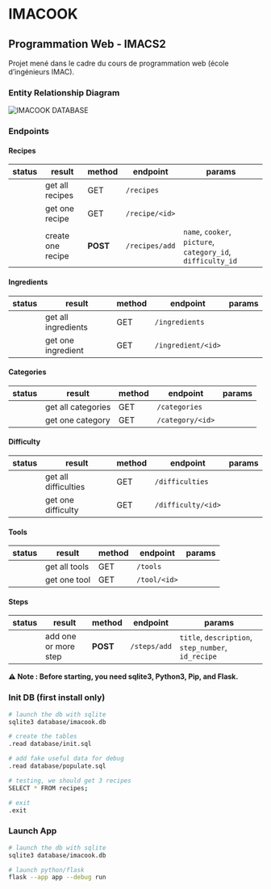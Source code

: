 # IMACOOK

## Programmation Web - IMACS2
Projet mené dans le cadre du cours de programmation web (école d’ingénieurs IMAC).

### Entity Relationship Diagram
![IMACOOK DATABASE](https://cdn.discordapp.com/attachments/1092781041342763118/1109525732893397143/dbdiagram.io_d.png)

### Endpoints
#### Recipes
| status | result | method | endpoint | params |
| --------- | --------- | --------- | --------- | --------- |
| | get all recipes | GET | `/recipes` | |
| | get one recipe | GET | `/recipe/<id>` | |
| | create one recipe | __POST__ | `/recipes/add` | `name`, `cooker`, `picture`, `category_id`, `difficulty_id` |
#### Ingredients
| status | result | method | endpoint | params |
| --------- | --------- | --------- | --------- | --------- |
| | get all ingredients | GET | `/ingredients` | |
| | get one ingredient | GET | `/ingredient/<id>` | |
#### Categories
| status | result | method | endpoint | params |
| --------- | --------- | --------- | --------- | --------- |
| | get all categories | GET | `/categories` | |
| | get one category | GET | `/category/<id>` | |
#### Difficulty
| status | result | method | endpoint | params |
| --------- | --------- | --------- | --------- | --------- |
| | get all difficulties | GET | `/difficulties` | |
| | get one difficulty | GET | `/difficulty/<id>` | |
#### Tools
| status | result | method | endpoint | params |
| --------- | ---------| --------- | --------- | --------- |
| | get all tools | GET | `/tools` | |
| | get one tool | GET | `/tool/<id>` | |

#### Steps
| status | result | method | endpoint | params |
| --------- | --------- | --------- | --------- | --------- |
| | add one or more step | __POST__ | `/steps/add` | `title`, `description`, `step_number`, `id_recipe` |

**⚠️ Note : Before starting, you need sqlite3, Python3, Pip, and Flask.**

### Init DB (first install only)
```bash
# launch the db with sqlite
sqlite3 database/imacook.db

# create the tables
.read database/init.sql

# add fake useful data for debug
.read database/populate.sql

# testing, we should get 3 recipes
SELECT * FROM recipes;

# exit
.exit
```

### Launch App
```bash
# launch the db with sqlite
sqlite3 database/imacook.db

# launch python/flask
flask --app app --debug run
```